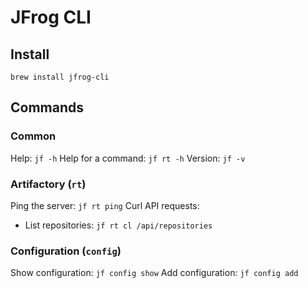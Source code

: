 # JFrog CLI

## Install
`brew install jfrog-cli`

## Commands
### Common 
Help: `jf -h`
Help for a command: `jf rt -h`
Version: `jf -v`

### Artifactory (`rt`)
Ping the server: `jf rt ping`
Curl API requests:
- List repositories: `jf rt cl /api/repositories`

### Configuration (`config`)
Show configuration: `jf config show`
Add configuration: `jf config add`
